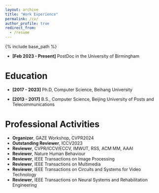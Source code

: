 ```yaml
---
layout: archive
title: "Work Experience"
permalink: /cv/
author_profile: true
redirect_from:
  - /resume
---
```


{% include base_path %}

* **[Feb 2023 - Present]** PostDoc in the University of Birmingham

Education
======
* **[2017 - 2023]** Ph.D, Computer Science, Beihang University

* **[2013 - 2017]** B.S., Computer Science, Beijing University of Posts and Telecommunications


Professional Activities
======
* **Organizer**, GAZE Workshop, CVPR2024
* **Outstanding Reviewer**, ICCV2023
* **Reviewer**, CVPR/ICCV/ECCV, IMWUT, RSS, ACM MM, AAAI
* **Reviewer**, Nature Human Behaviour
* **Reviewer**, IEEE Transactions on Image Processing
* **Reviewer**, IEEE Transactions on Multimedia
* **Reviewer**, IEEE Transactions on Circuits and Systems for Video Technology
* **Reviewer**, IEEE Transactions on Neural Systems and Rehabilitation Engineering



